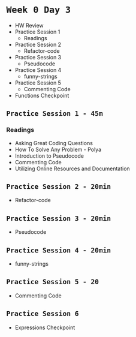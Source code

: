 # `Week 0 Day 3`

- HW Review
- Practice Session 1
  - Readings
- Practice Session 2
  - Refactor-code
- Practice Session 3
   - Pseudocode
- Practice Session 4
   - funny-strings
- Practice Session 5
  - Commenting Code
- Functions Checkpoint

## `Practice Session 1 - 45m`

### Readings
- Asking Great Coding Questions
- How To Solve Any Problem - Polya
- Introduction to Pseudocode
- Commenting Code
- Utilizing Online Resources and Documentation

## `Practice Session 2 - 20min`

  - Refactor-code

## `Practice Session 3 - 20min`

  - Pseudocode

## `Practice Session 4 - 20min`

  - funny-strings

## `Practice Session 5 - 20`

  - Commenting Code

## `Practice Session 6`

- Expressions Checkpoint
